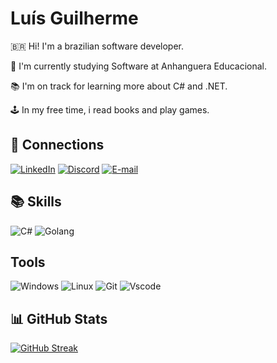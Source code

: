 # Luís Guilherme

🇧🇷 Hi! I'm a brazilian software developer. 

🔧 I'm currently studying Software at Anhanguera Educacional.

📚 I'm on track for learning more about C# and .NET.

🕹️ In my free time, i read books and play games.

## 🪪 Connections
[![LinkedIn](https://img.shields.io/badge/LinkedIn-0077B5?style=for-the-badge&logo=linkedin&logoColor=white)](https://www.linkedin.com/in/lguilhermedias/)  [![Discord](https://img.shields.io/badge/Discord-7289DA?style=for-the-badge&logo=discord&logoColor=white)](https://discord.com/channels/luisgdias/)  [![E-mail](https://img.shields.io/badge/-Email-000?style=for-the-badge&logo=microsoft-outlook&logoColor=007BFF)](mailto:luis.gdf@hotmail.com)
## 📚 Skills
![C#](https://img.shields.io/badge/C%23-239120?style=for-the-badge&logo=c-sharp&logoColor=white) ![Golang](https://img.shields.io/badge/Go-00ADD8?style=for-the-badge&logo=go&logoColor=white)

## Tools

![Windows](https://img.shields.io/badge/Windows-000?style=for-the-badge&logo=windows&logoColor=2CA5E0) ![Linux](https://img.shields.io/badge/Linux-000?style=for-the-badge&logo=linux&logoColor=FCC624) ![Git](https://img.shields.io/badge/GIT-E44C30?style=for-the-badge&logo=git&logoColor=white) ![Vscode](https://img.shields.io/badge/Vscode-007ACC?style=for-the-badge&logo=visual-studio-code&logoColor=white)


## 📊 GitHub Stats

[![GitHub Streak](https://streak-stats.demolab.com?user=devluisdias&theme=highcontrast&border_radius=5&mode=weekly)](https://git.io/streak-stats)  
